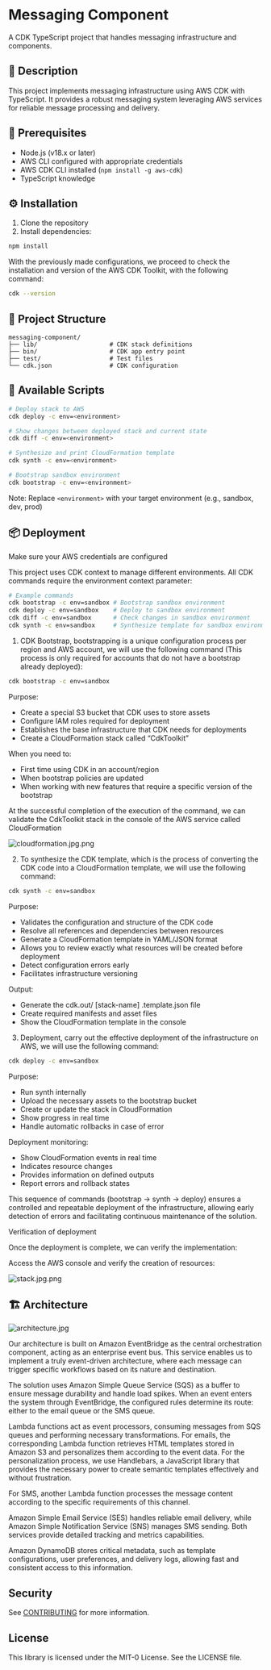 # Messaging Component

A CDK TypeScript project that handles messaging infrastructure and components.

## 📝 Description

This project implements messaging infrastructure using AWS CDK with TypeScript. It provides a robust messaging system leveraging AWS services for reliable message processing and delivery.

## 🔧 Prerequisites

- Node.js (v18.x or later)
- AWS CLI configured with appropriate credentials
- AWS CDK CLI installed (`npm install -g aws-cdk`)
- TypeScript knowledge

## ⚙️ Installation

1. Clone the repository
2. Install dependencies:
```bash
npm install
```

With the previously made configurations, we proceed to check the installation and version of the AWS CDK Toolkit, with the following command:
```bash
cdk --version
```

## 📁 Project Structure

```
messaging-component/
├── lib/                    # CDK stack definitions
├── bin/                    # CDK app entry point
├── test/                   # Test files
└── cdk.json                # CDK configuration
```

## 🚀 Available Scripts

```bash
# Deploy stack to AWS
cdk deploy -c env=<environment>

# Show changes between deployed stack and current state
cdk diff -c env=<environment>

# Synthesize and print CloudFormation template
cdk synth -c env=<environment>

# Bootstrap sandbox environment
cdk bootstrap -c env=<environment>

```

Note: Replace `<environment>` with your target environment (e.g., sandbox, dev, prod)

## 📦 Deployment

Make sure your AWS credentials are configured

This project uses CDK context to manage different environments. All CDK commands require the environment context parameter:

```bash
# Example commands
cdk bootstrap -c env=sandbox # Bootstrap sandbox environment
cdk deploy -c env=sandbox    # Deploy to sandbox environment
cdk diff -c env=sandbox      # Check changes in sandbox environment
cdk synth -c env=sandbox     # Synthesize template for sandbox environment
```

1. CDK Bootstrap, bootstrapping is a unique configuration process per region and AWS account, we will use the following command (This process is only required for accounts that do not have a bootstrap already deployed):

```bash
cdk bootstrap -c env=sandbox
```
Purpose:

* Create a special S3 bucket that CDK uses to store assets
* Configure IAM roles required for deployment
* Establishes the base infrastructure that CDK needs for deployments
* Create a CloudFormation stack called “CdkToolkit”

When you need to:

* First time using CDK in an account/region
* When bootstrap policies are updated
* When working with new features that require a specific version of the bootstrap

At the successful completion of the execution of the command, we can validate the CdkToolkit stack in the console of the AWS service called CloudFormation

![cloudformation.jpg.png](lib/utils/images/cloudformation.jpg.png)

2. To synthesize the CDK template, which is the process of converting the CDK code into a CloudFormation template, we will use the following command:
```bash
cdk synth -c env=sandbox
```
Purpose:

* Validates the configuration and structure of the CDK code
* Resolve all references and dependencies between resources
* Generate a CloudFormation template in YAML/JSON format
* Allows you to review exactly what resources will be created before deployment
* Detect configuration errors early
* Facilitates infrastructure versioning

Output:

* Generate the cdk.out/ [stack-name] .template.json file
* Create required manifests and asset files
* Show the CloudFormation template in the console

3. Deployment, carry out the effective deployment of the infrastructure on AWS, we will use the following command:
```bash
cdk deploy -c env=sandbox
```
Purpose:

* Run synth internally
* Upload the necessary assets to the bootstrap bucket
* Create or update the stack in CloudFormation
* Show progress in real time
* Handle automatic rollbacks in case of error

Deployment monitoring:

* Show CloudFormation events in real time
* Indicates resource changes
* Provides information on defined outputs
* Report errors and rollback states

This sequence of commands (bootstrap → synth → deploy) ensures a controlled and repeatable deployment of the infrastructure, allowing early detection of errors and facilitating continuous maintenance of the solution.

Verification of deployment

Once the deployment is complete, we can verify the implementation:

Access the AWS console and verify the creation of resources:

![stack.jpg.png](lib/utils/images/stack.jpg.png)

## 🏗️ Architecture

![architecture.jpg](lib/utils/images/architecture.jpg)

Our architecture is built on Amazon EventBridge as the central orchestration component, acting as an enterprise event bus. This service enables us to implement a truly event-driven architecture, where each message can trigger specific workflows based on its nature and destination.

The solution uses Amazon Simple Queue Service (SQS) as a buffer to ensure message durability and handle load spikes. When an event enters the system through EventBridge, the configured rules determine its route: either to the email queue or the SMS queue.

Lambda functions act as event processors, consuming messages from SQS queues and performing necessary transformations. For emails, the corresponding Lambda function retrieves HTML templates stored in Amazon S3 and personalizes them according to the event data. For the personalization process, we use Handlebars, a JavaScript library that provides the necessary power to create semantic templates effectively and without frustration.

For SMS, another Lambda function processes the message content according to the specific requirements of this channel.

Amazon Simple Email Service (SES) handles reliable email delivery, while Amazon Simple Notification Service (SNS) manages SMS sending. Both services provide detailed tracking and metrics capabilities.

Amazon DynamoDB stores critical metadata, such as template configurations, user preferences, and delivery logs, allowing fast and consistent access to this information.

## Security

See [CONTRIBUTING](CONTRIBUTING.md#security-issue-notifications) for more information.

## License

This library is licensed under the MIT-0 License. See the LICENSE file.

